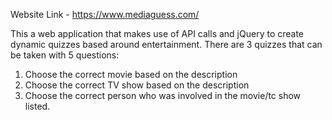 Website Link - https://www.mediaguess.com/

This a web application that makes use of API calls and jQuery to create dynamic quizzes based around entertainment. There are 3 quizzes that can be taken with 5 questions:

1. Choose the correct movie based on the description
2. Choose the correct TV show based on the description
3. Choose the correct person who was involved in the movie/tc show listed.

